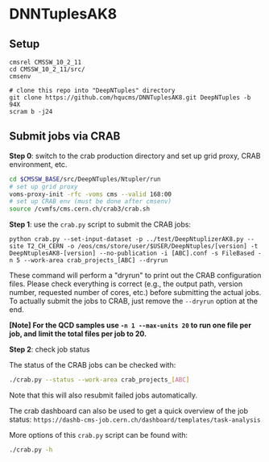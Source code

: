 # DNNTuplesAK8

## Setup
```
cmsrel CMSSW_10_2_11
cd CMSSW_10_2_11/src/
cmsenv

# clone this repo into "DeepNTuples" directory
git clone https://github.com/hqucms/DNNTuplesAK8.git DeepNTuples -b 94X
scram b -j24
```

## Submit jobs via CRAB

**Step 0**: switch to the crab production directory and set up grid proxy, CRAB environment, etc.

```bash
cd $CMSSW_BASE/src/DeepNTuples/Ntupler/run
# set up grid proxy
voms-proxy-init -rfc -voms cms --valid 168:00
# set up CRAB env (must be done after cmsenv)
source /cvmfs/cms.cern.ch/crab3/crab.sh
```

**Step 1**: use the `crab.py` script to submit the CRAB jobs:

`python crab.py --set-input-dataset -p ../test/DeepNtuplizerAK8.py --site T2_CH_CERN -o /eos/cms/store/user/$USER/DeepNtuples/[version] -t DeepNtuplesAK8-[version] --no-publication -i [ABC].conf -s FileBased -n 5 --work-area crab_projects_[ABC] --dryrun`

These command will perform a "dryrun" to print out the CRAB configuration files. Please check everything is correct (e.g., the output path, version number, requested number of cores, etc.) before submitting the actual jobs. To actually submit the jobs to CRAB, just remove the `--dryrun` option at the end.

**[Note] For the QCD samples use `-n 1 --max-units 20` to run one file per job, and limit the total files per job to 20.**


**Step 2**: check job status

The status of the CRAB jobs can be checked with:

```bash
./crab.py --status --work-area crab_projects_[ABC]
```

Note that this will also resubmit failed jobs automatically.

The crab dashboard can also be used to get a quick overview of the job status:
`https://dashb-cms-job.cern.ch/dashboard/templates/task-analysis`

More options of this `crab.py` script can be found with:

```bash
./crab.py -h
```
